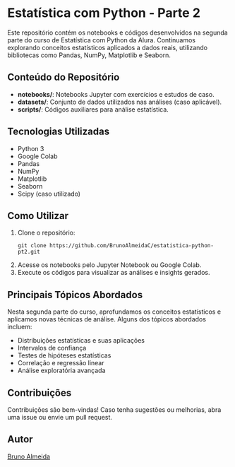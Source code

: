 <h1>Estatística com Python - Parte 2</h1>

<p>Este repositório contém os notebooks e códigos desenvolvidos na segunda parte do curso de Estatística com Python da Alura. Continuamos explorando conceitos estatísticos aplicados a dados reais, utilizando bibliotecas como Pandas, NumPy, Matplotlib e Seaborn.</p>

<h2>Conteúdo do Repositório</h2>
<ul>
  <li><strong>notebooks/</strong>: Notebooks Jupyter com exercícios e estudos de caso.</li>
  <li><strong>datasets/</strong>: Conjunto de dados utilizados nas análises (caso aplicável).</li>
  <li><strong>scripts/</strong>: Códigos auxiliares para análise estatística.</li>
</ul>

<h2>Tecnologias Utilizadas</h2>
<ul>
  <li>Python 3</li>
  <li>Google Colab</li>
  <li>Pandas</li>
  <li>NumPy</li>
  <li>Matplotlib</li>
  <li>Seaborn</li>
  <li>Scipy (caso utilizado)</li>
</ul>

<h2>Como Utilizar</h2>
<ol>
  <li>Clone o repositório:</li>
  <pre><code>git clone https://github.com/BrunoAlmeidaC/estatistica-python-pt2.git</code></pre>
  <li>Acesse os notebooks pelo Jupyter Notebook ou Google Colab.</li>
  <li>Execute os códigos para visualizar as análises e insights gerados.</li>
</ol>

<h2>Principais Tópicos Abordados</h2>
<p>Nesta segunda parte do curso, aprofundamos os conceitos estatísticos e aplicamos novas técnicas de análise. Alguns dos tópicos abordados incluem:</p>
<ul>
  <li>Distribuições estatísticas e suas aplicações</li>
  <li>Intervalos de confiança</li>
  <li>Testes de hipóteses estatísticas</li>
  <li>Correlação e regressão linear</li>
  <li>Análise exploratória avançada</li>
</ul>

<h2>Contribuições</h2>
<p>Contribuições são bem-vindas! Caso tenha sugestões ou melhorias, abra uma issue ou envie um pull request.</p>

<h2>Autor</h2>
<p><a href="https://github.com/BrunoAlmeidaC">Bruno Almeida</a></p>
